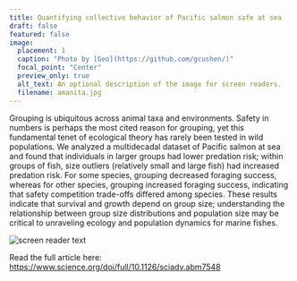 ```yaml
---
title: Quantifying collective behavior of Pacific salmon safe at sea
draft: false
featured: false
image:
  placement: 1
  caption: "Photo by [Geo](https://github.com/gcushen/)"
  focal_point: "Center"
  preview_only: true
  alt_text: An optional description of the image for screen readers.
  filename: amanita.jpg
---
```


Grouping is ubiquitous across animal taxa and environments. Safety in numbers is perhaps the most cited reason for grouping, yet this fundamental tenet of ecological theory has rarely been tested in wild populations. We analyzed a multidecadal dataset of Pacific salmon at sea and found that individuals in larger groups had lower predation risk; within groups of fish, size outliers (relatively small and large fish) had increased predation risk. For some species, grouping decreased foraging success, whereas for other species, grouping increased foraging success, indicating that safety competition trade-offs differed among species. These results indicate that survival and growth depend on group size; understanding the relationship between group size distributions and population size may be critical to unraveling ecology and population dynamics for marine fishes.

![screen reader text](salmonfig1.JPG "The probability of predator injury decreased as a function of group size (number of fish caught in purse seine nets) for all Pacific salmon species considered (sockeye, chum, pink, and coho). This safety in numbers was evident for both species-specific group size (left column) and total group size (right column)")

Read the full article here: https://www.science.org/doi/full/10.1126/sciadv.abm7548



